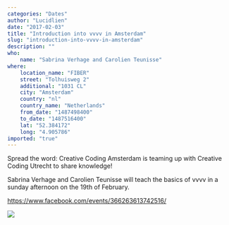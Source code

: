 ```yaml
---
categories: "Dates"
author: "Lucidlien"
date: "2017-02-03"
title: "Introduction into vvvv in Amsterdam"
slug: "introduction-into-vvvv-in-amsterdam"
description: ""
who: 
    name: "Sabrina Verhage and Carolien Teunisse"
where: 
    location_name: "FIBER"
    street: "Tolhuisweg 2"
    additional: "1031 CL"
    city: "Amsterdam"
    country: "nl"
    country_name: "Netherlands"
    from_date: "1487498400"
    to_date: "1487516400"
    lat: "52.384172"
    long: "4.905786"
imported: "true"
---
```



Spread the word: Creative Coding Amsterdam is teaming up with Creative Coding Utrecht to share knowledge! 

Sabrina Verhage and Carolien Teunisse will teach the basics of vvvv in a sunday afternoon on the 19th of February.

https://www.facebook.com/events/366263613742516/

![](16179456_1223821614403075_6198677555112753210_o_0.jpg) 